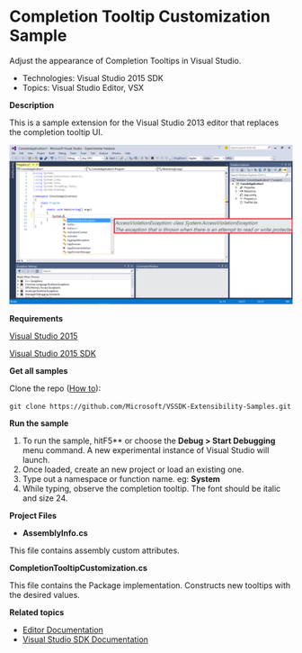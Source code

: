 
# Completion Tooltip Customization Sample
Adjust the appearance of Completion Tooltips in Visual Studio.

* Technologies: Visual Studio 2015 SDK
* Topics: Visual Studio Editor, VSX

**Description**

This is a sample extension for the Visual Studio 2013 editor that replaces the
completion tooltip UI.

![image](C%23/bin/Debug/Example.CompletionTooltipCustomization.png)

**Requirements**

[ Visual Studio 2015 ](http://www.microsoft.com/visualstudio/en-us/try/default.mspx#download)

[ Visual Studio 2015 SDK ](https://www.visualstudio.com/en-us/downloads/visual-studio-2015-downloads-vs.aspx)


**Get all samples**

Clone the repo ([How to](https://git-scm.com/book/en/v2/Git-Basics-Getting-a-Git-Repository#Cloning-an-Existing-Repository)):

`git clone https://github.com/Microsoft/VSSDK-Extensibility-Samples.git`

**Run the sample**

  1. To run the sample, hitF5** or choose the **Debug &gt; Start Debugging** menu command. A new experimental instance of Visual Studio will launch. 
  2. Once loaded, create an new project or load an existing one. 
  3. Type out a namespace or function name. eg: **System**
  4. While typing, observe the completion tooltip. The font should be italic and size 24. 


**Project Files**

* **AssemblyInfo.cs**

This file contains assembly custom attributes.

**CompletionTooltipCustomization.cs**

This file contains the Package implementation. Constructs new tooltips with
the desired values.



**Related topics**

  * [ Editor Documentation ](https://msdn.microsoft.com/en-us/library/dd885118(v=vs.140).aspx)
  * [ Visual Studio SDK Documentation ](https://msdn.microsoft.com/en-us/library/bb166441(v=vs.140).aspx)



